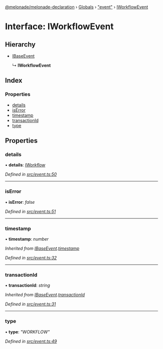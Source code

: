 [@melonade/melonade-declaration](../README.md) › [Globals](../globals.md) › ["event"](../modules/_event_.md) › [IWorkflowEvent](_event_.iworkflowevent.md)

# Interface: IWorkflowEvent

## Hierarchy

* [IBaseEvent](_event_.ibaseevent.md)

  ↳ **IWorkflowEvent**

## Index

### Properties

* [details](_event_.iworkflowevent.md#details)
* [isError](_event_.iworkflowevent.md#iserror)
* [timestamp](_event_.iworkflowevent.md#timestamp)
* [transactionId](_event_.iworkflowevent.md#transactionid)
* [type](_event_.iworkflowevent.md#type)

## Properties

###  details

• **details**: *[IWorkflow](_workflow_.iworkflow.md)*

*Defined in [src/event.ts:50](https://github.com/devit-tel/melonade-declaration/blob/2273da1/src/event.ts#L50)*

___

###  isError

• **isError**: *false*

*Defined in [src/event.ts:51](https://github.com/devit-tel/melonade-declaration/blob/2273da1/src/event.ts#L51)*

___

###  timestamp

• **timestamp**: *number*

*Inherited from [IBaseEvent](_event_.ibaseevent.md).[timestamp](_event_.ibaseevent.md#timestamp)*

*Defined in [src/event.ts:32](https://github.com/devit-tel/melonade-declaration/blob/2273da1/src/event.ts#L32)*

___

###  transactionId

• **transactionId**: *string*

*Inherited from [IBaseEvent](_event_.ibaseevent.md).[transactionId](_event_.ibaseevent.md#transactionid)*

*Defined in [src/event.ts:31](https://github.com/devit-tel/melonade-declaration/blob/2273da1/src/event.ts#L31)*

___

###  type

• **type**: *"WORKFLOW"*

*Defined in [src/event.ts:49](https://github.com/devit-tel/melonade-declaration/blob/2273da1/src/event.ts#L49)*

